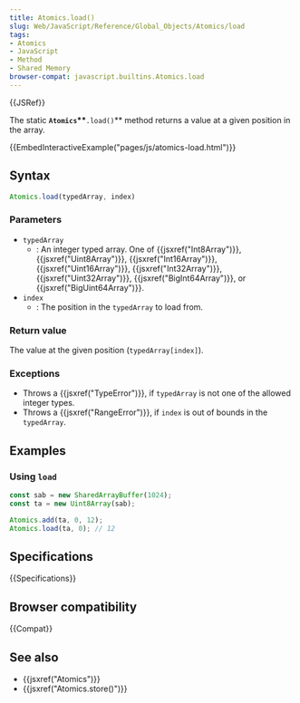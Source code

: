 ```yaml
---
title: Atomics.load()
slug: Web/JavaScript/Reference/Global_Objects/Atomics/load
tags:
- Atomics
- JavaScript
- Method
- Shared Memory
browser-compat: javascript.builtins.Atomics.load
---
```

{{JSRef}}

The static **`Atomics`\*\***`.load()`\*\* method returns a value at a given
position in the array.

{{EmbedInteractiveExample("pages/js/atomics-load.html")}}

## Syntax

```js
Atomics.load(typedArray, index)
```

### Parameters

*   `typedArray`
    *   : An integer typed array. One of {{jsxref("Int8Array")}},
        {{jsxref("Uint8Array")}}, {{jsxref("Int16Array")}},
        {{jsxref("Uint16Array")}}, {{jsxref("Int32Array")}},
        {{jsxref("Uint32Array")}}, {{jsxref("BigInt64Array")}}, or
        {{jsxref("BigUint64Array")}}.
*   `index`
    *   : The position in the `typedArray` to load from.

### Return value

The value at the given position (`typedArray[index]`).

### Exceptions

*   Throws a {{jsxref("TypeError")}}, if `typedArray` is not one of the
    allowed integer types.
*   Throws a {{jsxref("RangeError")}}, if `index` is out of bounds in the
    `typedArray`.

## Examples

### Using `load`

```js
const sab = new SharedArrayBuffer(1024);
const ta = new Uint8Array(sab);

Atomics.add(ta, 0, 12);
Atomics.load(ta, 0); // 12
```

## Specifications

{{Specifications}}

## Browser compatibility

{{Compat}}

## See also

*   {{jsxref("Atomics")}}
*   {{jsxref("Atomics.store()")}}

